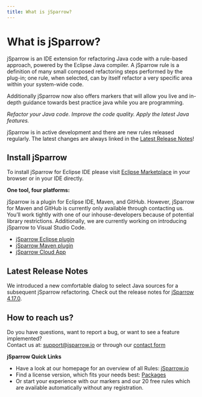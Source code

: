 ```yaml
---
title: What is jSparrow?
---
```


# What is jSparrow?

jSparrow is an IDE extension for refactoring Java code with a rule-based approach, powered by the Eclipse Java compiler. A jSparrow rule is a definition of many small composed refactoring steps performed by the plug-in; one rule, when selected, can by itself refactor a very specific area within your system-wide code.


Additionally jSparrow now also offers markers that will allow you live and in-depth guidance towards best practice java while you are programming.

*Refactor your Java code.*
*Improve the code quality.*
*Apply the latest Java features.*

jSparrow is in active development and there are new rules released regularly. The latest changes are always linked in the [Latest Release Notes](#latest-release-notes)!

## Install jSparrow

To install jSparrow for Eclipse IDE please visit [Eclipse Marketplace](https://marketplace.eclipse.org/content/jsparrow) in your browser or in your IDE directly.


**One tool, four platforms:**

jSparrow is a plugin for Eclipse IDE, Maven, and GitHub. However, jSparrow for Maven and GitHub is currently only available through contacting us. You’ll work tightly with one of our inhouse-developers because of potential library restrictions.
Additionally, we are currently working on introducing jSparrow to Visual Studio Code.

* [jSparrow Eclipse plugin](eclipse/getting-started.html)
* [jSparrow Maven plugin](maven/getting-started.html)
* [jSparrow Cloud App](cloud/getting-started.html)

## Latest Release Notes

We introduced a new comfortable dialog to select Java sources for a subsequent jSparrow refactoring.
Check out the release notes for [jSparrow 4.17.0](/eclipse/release-notes.html#_4-17-0).

## How to reach us?

Do you have questions, want to report a bug, or want to see a feature implemented?  
Contact us at: [support@jsparrow.io](mailto:support@jsparrow.io) or through our [contact form](https://jsparrow.io/contact-us)


**jSparrow Quick Links**

* Have a look at our homepage for an overview of all Rules: [jSparrow.io](https://jsparrow.io/about-jsparrow/)
* Find a license version, which fits your needs best: [Packages](https://jsparrow.io/pricing/)
* Or start your experience with our markers and our 20 free rules which are available automatically without any registration.


